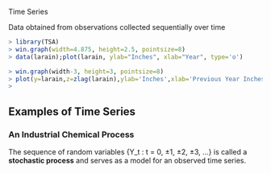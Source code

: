 
Time Series

Data obtained from observations collected sequentially over time

```R
> library(TSA)
> win.graph(width=4.875, height=2.5, pointsize=8)
> data(larain);plot(larain, ylab="Inches", xlab="Year", type='o')
```

```R
> win.graph(width-3, height=3, pointsize=8)
> plot(y=larain,z=zlag(larain),ylab='Inches',xlab='Previous Year Inches')
>
```


## Examples of Time Series

### An Industrial Chemical Process


The sequence of random variables {Y_t : t = 0, ±1, ±2, ±3, ...} is called a
**stochastic process** and serves as a model for an observed time series.
